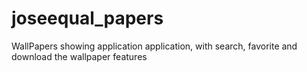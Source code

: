 # joseequal_papers
WallPapers showing application application, with search, favorite and download the wallpaper features
